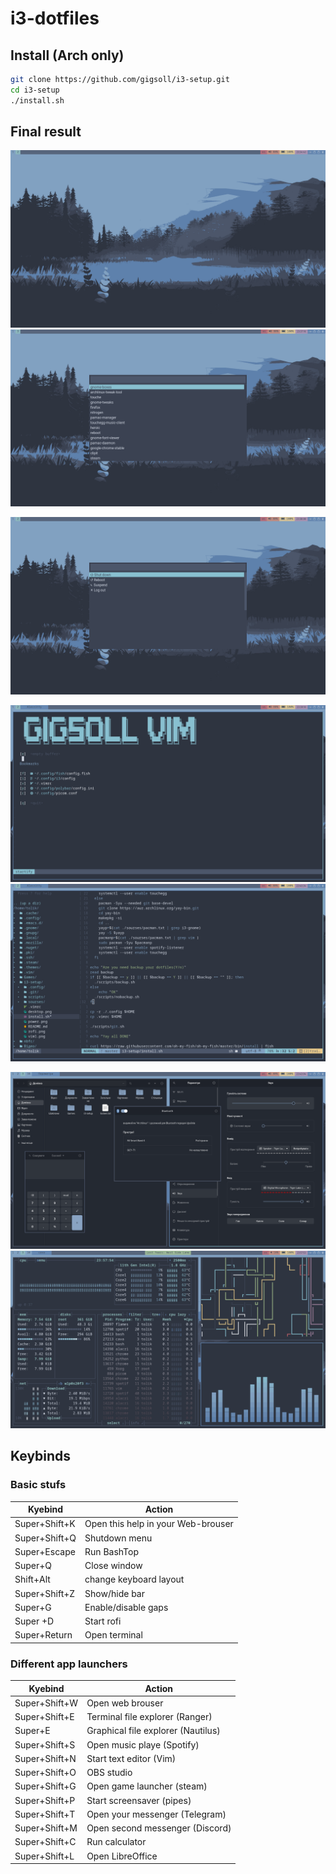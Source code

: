# i3-dotfiles

## Install (Arch only)
```bash
git clone https://github.com/gigsoll/i3-setup.git
cd i3-setup
./install.sh
```

## Final result

![Desktop](https://github.com/gigsoll/i3-setup/blob/master/screenshots/desktop.png?raw=true "Optional Title")	![Rofi](https://github.com/gigsoll/i3-setup/blob/master/screenshots/rofi.png?raw=true "Optional Title")

![Power menu](https://github.com/gigsoll/i3-setup/blob/master/screenshots/power.png?raw=true "Optional Title")

![Vim](https://github.com/gigsoll/i3-setup/blob/master/screenshots/vim1.png?raw=true "Optional Title")	![Vim](https://github.com/gigsoll/i3-setup/blob/master/screenshots/vim2.png?raw=gtrue "Optional Title")


![GTK](https://github.com/gigsoll/i3-setup/blob/master/screenshots/gtk.png?raw=true "Optional Title")	![Workflow](https://github.com/gigsoll/i3-setup/blob/master/screenshots/work.png?raw=gtrue "Optional Title")




## Keybinds
### Basic stufs
| Kyebind | Action |
| --- | --- |
| Super+Shift+K | Open this help in your Web-brouser |
| Super+Shift+Q | Shutdown menu |
| Super+Escape | Run BashTop |
| Super+Q | Close window |
| Shift+Alt | change keyboard layout |
| Super+Shift+Z | Show/hide bar |
| Super+G | Enable/disable gaps |
| Super +D | Start rofi |
| Super+Return | Open terminal |
### Different app launchers
| Kyebind | Action |
| --- | --- |
| Super+Shift+W | Open web brouser |
| Super+Shift+E  | Terminal file explorer (Ranger) |
| Super+E | Graphical file explorer (Nautilus) |
| Super+Shift+S | Open music playe (Spotify) |
| Super+Shift+N | Start text editor (Vim) |
| Super+Shift+O | OBS studio |
| Super+Shift+G | Open game launcher (steam) |
| Super+Shift+P | Start screensaver (pipes) |
| Super+Shift+T | Open your messenger (Telegram) |
| Super+Shift+M | Open second messenger (Discord) |
| Super+Shift+C | Run calculator                  |
| Super+Shift+L | Open LibreOffice                |


